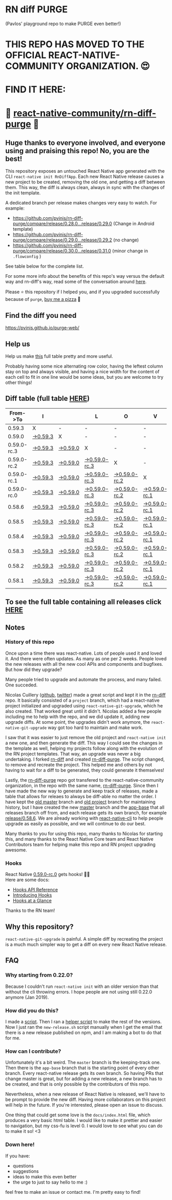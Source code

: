 # RN diff PURGE
(Pavlos' playground repo to make PURGE even better!)

# THIS REPO HAS MOVED TO THE OFFICIAL REACT-NATIVE-COMMUNITY ORGANIZATION. 😍
# FIND IT HERE:  
# 💪 [react-native-community/rn-diff-purge](https://github.com/react-native-community/rn-diff-purge) 🎉
## Huge thanks to everyone involved, and everyone using and praising this repo! No, you are the best!

This repository exposes an untouched React Native app generated with the CLI
`react-native init RnDiffApp`. Each new React Native release causes a new project to be created, removing the old one, and getting a diff between them. This way, the diff is always clean, always in sync with the changes of the init template.

A dedicated branch per release makes changes very easy
to watch. For example:

* https://github.com/pvinis/rn-diff-purge/compare/release/0.28.0...release/0.29.0
(Change in Android template)
* https://github.com/pvinis/rn-diff-purge/compare/release/0.29.0...release/0.29.2
(no change)
* https://github.com/pvinis/rn-diff-purge/compare/release/0.30.0...release/0.31.0
(minor change in `.flowconfig` )

See table below for the complete list.

For some more info about the benefits of this repo's way versus the default way and rn-diff's way, read some of the conversation around [here](https://github.com/react-native-community/discussions-and-proposals/issues/68#issuecomment-452227478).

Please :star: this repository if I helped you, and if you upgraded successfully because of `purge`, [buy me a pizza](https://www.buymeacoffee.com/DGWwHVZ4s) :pizza:

## Find the diff you need
https://pvinis.github.io/purge-web/

## Help us
Help us make [this](https://pvinis.github.io/rn-diff-purge) full table pretty and more useful.

Probably having some nice alternating row color, having the leftest column stay on top and always visible, and having a nice width for the content of each cell to fit in one line would be some ideas, but you are welcome to try other things!

## Diff table (full table [HERE](https://pvinis.github.io/rn-diff-purge))

| From->To    | I                                                                                               |                                                                                                 | L                                                                                                         | O                                                                                                         | V                                                                                                         | E                                                                                                    |                                                                                            | D                                                                                          | I                                                                                          | F                                                                                          | F                                                                                          | S   |
| ----------- | ----------------------------------------------------------------------------------------------- | ----------------------------------------------------------------------------------------------- | --------------------------------------------------------------------------------------------------------- | --------------------------------------------------------------------------------------------------------- | --------------------------------------------------------------------------------------------------------- | ---------------------------------------------------------------------------------------------------- | ------------------------------------------------------------------------------------------ | ------------------------------------------------------------------------------------------ | ------------------------------------------------------------------------------------------ | ------------------------------------------------------------------------------------------ | ------------------------------------------------------------------------------------------ | --- |
| 0.59.3      | X                                                                                               | -                                                                                               | -                                                                                                         | -                                                                                                         | -                                                                                                         | -                                                                                                    | -                                                                                          | -                                                                                          | -                                                                                          | -                                                                                          | -                                                                                          | -   |
| 0.59.0      | [->0.59.3](https://github.com/pvinis/rn-diff-purge/compare/release/0.59.0..release/0.59.3)      | X                                                                                               | -                                                                                                         | -                                                                                                         | -                                                                                                         | -                                                                                                    | -                                                                                          | -                                                                                          | -                                                                                          | -                                                                                          | -                                                                                          | -   |
| 0.59.0-rc.3 | [->0.59.3](https://github.com/pvinis/rn-diff-purge/compare/release/0.59.0-rc.3..release/0.59.3) | [->0.59.0](https://github.com/pvinis/rn-diff-purge/compare/release/0.59.0-rc.3..release/0.59.0) | X                                                                                                         | -                                                                                                         | -                                                                                                         | -                                                                                                    | -                                                                                          | -                                                                                          | -                                                                                          | -                                                                                          | -                                                                                          | -   |
| 0.59.0-rc.2 | [->0.59.3](https://github.com/pvinis/rn-diff-purge/compare/release/0.59.0-rc.2..release/0.59.3) | [->0.59.0](https://github.com/pvinis/rn-diff-purge/compare/release/0.59.0-rc.2..release/0.59.0) | [->0.59.0-rc.3](https://github.com/pvinis/rn-diff-purge/compare/release/0.59.0-rc.2..release/0.59.0-rc.3) | X                                                                                                         | -                                                                                                         | -                                                                                                    | -                                                                                          | -                                                                                          | -                                                                                          | -                                                                                          | -                                                                                          | -   |
| 0.59.0-rc.1 | [->0.59.3](https://github.com/pvinis/rn-diff-purge/compare/release/0.59.0-rc.1..release/0.59.3) | [->0.59.0](https://github.com/pvinis/rn-diff-purge/compare/release/0.59.0-rc.1..release/0.59.0) | [->0.59.0-rc.3](https://github.com/pvinis/rn-diff-purge/compare/release/0.59.0-rc.1..release/0.59.0-rc.3) | [->0.59.0-rc.2](https://github.com/pvinis/rn-diff-purge/compare/release/0.59.0-rc.1..release/0.59.0-rc.2) | X                                                                                                         | -                                                                                                    | -                                                                                          | -                                                                                          | -                                                                                          | -                                                                                          | -                                                                                          | -   |
| 0.59.0-rc.0 | [->0.59.3](https://github.com/pvinis/rn-diff-purge/compare/release/0.59.0-rc.0..release/0.59.3) | [->0.59.0](https://github.com/pvinis/rn-diff-purge/compare/release/0.59.0-rc.0..release/0.59.0) | [->0.59.0-rc.3](https://github.com/pvinis/rn-diff-purge/compare/release/0.59.0-rc.0..release/0.59.0-rc.3) | [->0.59.0-rc.2](https://github.com/pvinis/rn-diff-purge/compare/release/0.59.0-rc.0..release/0.59.0-rc.2) | [->0.59.0-rc.1](https://github.com/pvinis/rn-diff-purge/compare/release/0.59.0-rc.0..release/0.59.0-rc.1) | X                                                                                                    | -                                                                                          | -                                                                                          | -                                                                                          | -                                                                                          | -                                                                                          | -   |
| 0.58.6      | [->0.59.3](https://github.com/pvinis/rn-diff-purge/compare/release/0.58.6..release/0.59.3)      | [->0.59.0](https://github.com/pvinis/rn-diff-purge/compare/release/0.58.6..release/0.59.0)      | [->0.59.0-rc.3](https://github.com/pvinis/rn-diff-purge/compare/release/0.58.6..release/0.59.0-rc.3)      | [->0.59.0-rc.2](https://github.com/pvinis/rn-diff-purge/compare/release/0.58.6..release/0.59.0-rc.2)      | [->0.59.0-rc.1](https://github.com/pvinis/rn-diff-purge/compare/release/0.58.6..release/0.59.0-rc.1)      | [->0.59.0-rc.0](https://github.com/pvinis/rn-diff-purge/compare/release/0.58.6..release/0.59.0-rc.0) | X                                                                                          | -                                                                                          | -                                                                                          | -                                                                                          | -                                                                                          | -   |
| 0.58.5      | [->0.59.3](https://github.com/pvinis/rn-diff-purge/compare/release/0.58.5..release/0.59.3)      | [->0.59.0](https://github.com/pvinis/rn-diff-purge/compare/release/0.58.5..release/0.59.0)      | [->0.59.0-rc.3](https://github.com/pvinis/rn-diff-purge/compare/release/0.58.5..release/0.59.0-rc.3)      | [->0.59.0-rc.2](https://github.com/pvinis/rn-diff-purge/compare/release/0.58.5..release/0.59.0-rc.2)      | [->0.59.0-rc.1](https://github.com/pvinis/rn-diff-purge/compare/release/0.58.5..release/0.59.0-rc.1)      | [->0.59.0-rc.0](https://github.com/pvinis/rn-diff-purge/compare/release/0.58.5..release/0.59.0-rc.0) | [->0.58.6](https://github.com/pvinis/rn-diff-purge/compare/release/0.58.5..release/0.58.6) | X                                                                                          | -                                                                                          | -                                                                                          | -                                                                                          | -   |
| 0.58.4      | [->0.59.3](https://github.com/pvinis/rn-diff-purge/compare/release/0.58.4..release/0.59.3)      | [->0.59.0](https://github.com/pvinis/rn-diff-purge/compare/release/0.58.4..release/0.59.0)      | [->0.59.0-rc.3](https://github.com/pvinis/rn-diff-purge/compare/release/0.58.4..release/0.59.0-rc.3)      | [->0.59.0-rc.2](https://github.com/pvinis/rn-diff-purge/compare/release/0.58.4..release/0.59.0-rc.2)      | [->0.59.0-rc.1](https://github.com/pvinis/rn-diff-purge/compare/release/0.58.4..release/0.59.0-rc.1)      | [->0.59.0-rc.0](https://github.com/pvinis/rn-diff-purge/compare/release/0.58.4..release/0.59.0-rc.0) | [->0.58.6](https://github.com/pvinis/rn-diff-purge/compare/release/0.58.4..release/0.58.6) | [->0.58.5](https://github.com/pvinis/rn-diff-purge/compare/release/0.58.4..release/0.58.5) | X                                                                                          | -                                                                                          | -                                                                                          | -   |
| 0.58.3      | [->0.59.3](https://github.com/pvinis/rn-diff-purge/compare/release/0.58.3..release/0.59.3)      | [->0.59.0](https://github.com/pvinis/rn-diff-purge/compare/release/0.58.3..release/0.59.0)      | [->0.59.0-rc.3](https://github.com/pvinis/rn-diff-purge/compare/release/0.58.3..release/0.59.0-rc.3)      | [->0.59.0-rc.2](https://github.com/pvinis/rn-diff-purge/compare/release/0.58.3..release/0.59.0-rc.2)      | [->0.59.0-rc.1](https://github.com/pvinis/rn-diff-purge/compare/release/0.58.3..release/0.59.0-rc.1)      | [->0.59.0-rc.0](https://github.com/pvinis/rn-diff-purge/compare/release/0.58.3..release/0.59.0-rc.0) | [->0.58.6](https://github.com/pvinis/rn-diff-purge/compare/release/0.58.3..release/0.58.6) | [->0.58.5](https://github.com/pvinis/rn-diff-purge/compare/release/0.58.3..release/0.58.5) | [->0.58.4](https://github.com/pvinis/rn-diff-purge/compare/release/0.58.3..release/0.58.4) | X                                                                                          | -                                                                                          | -   |
| 0.58.2      | [->0.59.3](https://github.com/pvinis/rn-diff-purge/compare/release/0.58.2..release/0.59.3)      | [->0.59.0](https://github.com/pvinis/rn-diff-purge/compare/release/0.58.2..release/0.59.0)      | [->0.59.0-rc.3](https://github.com/pvinis/rn-diff-purge/compare/release/0.58.2..release/0.59.0-rc.3)      | [->0.59.0-rc.2](https://github.com/pvinis/rn-diff-purge/compare/release/0.58.2..release/0.59.0-rc.2)      | [->0.59.0-rc.1](https://github.com/pvinis/rn-diff-purge/compare/release/0.58.2..release/0.59.0-rc.1)      | [->0.59.0-rc.0](https://github.com/pvinis/rn-diff-purge/compare/release/0.58.2..release/0.59.0-rc.0) | [->0.58.6](https://github.com/pvinis/rn-diff-purge/compare/release/0.58.2..release/0.58.6) | [->0.58.5](https://github.com/pvinis/rn-diff-purge/compare/release/0.58.2..release/0.58.5) | [->0.58.4](https://github.com/pvinis/rn-diff-purge/compare/release/0.58.2..release/0.58.4) | [->0.58.3](https://github.com/pvinis/rn-diff-purge/compare/release/0.58.2..release/0.58.3) | X                                                                                          | -   |
| 0.58.1      | [->0.59.3](https://github.com/pvinis/rn-diff-purge/compare/release/0.58.1..release/0.59.3)      | [->0.59.0](https://github.com/pvinis/rn-diff-purge/compare/release/0.58.1..release/0.59.0)      | [->0.59.0-rc.3](https://github.com/pvinis/rn-diff-purge/compare/release/0.58.1..release/0.59.0-rc.3)      | [->0.59.0-rc.2](https://github.com/pvinis/rn-diff-purge/compare/release/0.58.1..release/0.59.0-rc.2)      | [->0.59.0-rc.1](https://github.com/pvinis/rn-diff-purge/compare/release/0.58.1..release/0.59.0-rc.1)      | [->0.59.0-rc.0](https://github.com/pvinis/rn-diff-purge/compare/release/0.58.1..release/0.59.0-rc.0) | [->0.58.6](https://github.com/pvinis/rn-diff-purge/compare/release/0.58.1..release/0.58.6) | [->0.58.5](https://github.com/pvinis/rn-diff-purge/compare/release/0.58.1..release/0.58.5) | [->0.58.4](https://github.com/pvinis/rn-diff-purge/compare/release/0.58.1..release/0.58.4) | [->0.58.3](https://github.com/pvinis/rn-diff-purge/compare/release/0.58.1..release/0.58.3) | [->0.58.2](https://github.com/pvinis/rn-diff-purge/compare/release/0.58.1..release/0.58.2) | X   |

## To see the full table containing all releases click [HERE](https://pvinis.github.io/rn-diff-purge)

## Notes

### History of this repo

Once upon a time there was react-native. Lots of people used it and loved it. And there were often updates. As many as one per 2 weeks. People loved the new releases with all the new cool APIs and components and bugfixes. But how did they upgrade?

Many people tried to upgrade and automate the process, and many failed. One succeded.

Nicolas Cuillery ([github](https://github.com/ncuillery), [twitter](https://twitter.com/ncuillery)) made a great script and kept it in the [rn-diff](https://github.com/ncuillery/rn-diff) repo. It basically consisted of a `project` branch, which had a react-native project initialized and upgraded using `react-native-git-upgrade`, which he also created. That worked great until it didn't. Nicolas added a few people including me to help with the repo, and we did update it, adding new upgrade diffs. At some point, the upgrades didn't work anymore, the `react-native-git-upgrade` way got too hard to maintain and make work.

I saw that it was easier to just remove the old project and `react-native init` a new one, and then generate the diff. This way I could see the changes in the template as well, helping my projects follow along with the evolution of the RN project templates. That way, an upgrade was never a big undertaking. I forked [rn-diff](https://github.com/ncuillery/rn-diff) and created [rn-diff-purge](https://github.com/pvinis/rn-diff-purge). The script changed, to remove and recreate the project. This helped me and others by not having to wait for a diff to be generated, they could generate it themselves!

Lastly, the [rn-diff-purge](https://github.com/pvinis/rn-diff-purge) repo got transfered to the react-native-community organization, in the repo with the same name, [rn-diff-purge](https://github.com/react-native-community/rn-diff-purge). Since then I have made the new way to generate and keep track of releases, made a table that allows for releaes to always be diff-able no matter the order. I have kept the [old master](https://github.com/pvinis/rn-diff-purge/tree/old/master) branch and [old project](https://github.com/pvinis/rn-diff-purge/tree/old/project) branch for maintaining history, but I have created the new [master](https://github.com/pvinis/rn-diff-purge/tree/master) branch and the [app-base](https://github.com/pvinis/rn-diff-purge/tree/app-base) that all releases branch off from, and each release gets its own branch, for example [release/0.58.6](https://github.com/pvinis/rn-diff-purge/tree/release/0.58.6). We are already working with [react-native-cli](https://github.com/react-native-community/react-native-cli) to help people upgrade as easily as possible, and we will continue to do our best.

Many thanks to you for using this repo, many thanks to Nicolas for starting this, and many thanks to the React Native Core team and React Native Contributors team for helping make this repo and RN project upgrading awesome.

### Hooks
React Native [0.59.0-rc.0](https://github.com/pvinis/rn-diff-purge#version-changes) gets hooks! 🎉🥳  
Here are some docs:
- [Hooks API Reference](https://reactjs.org/docs/hooks-reference.html)
- [Introducing Hooks](https://reactjs.org/docs/hooks-intro.html)
- [Hooks at a Glance](https://reactjs.org/docs/hooks-overview.html)

Thanks to the RN team!

## Why this repository?
`react-native-git-upgrade` is painful. A simple diff by recreating the project is a much much simpler way to get a diff on every new React Native release.

## FAQ

### Why starting from 0.22.0?

Because I couldn't run `react-native init` with an older version than that without the cli throwing errors. I hope people are not using still 0.22.0 anymore (Jan 2019).

### How did you do this?

I made a [script](https://github.com/pvinis/rn-diff-purge/blob/master/new-release.sh). Then I ran a [helper script](https://github.com/pvinis/rn-diff-purge/blob/master/new-release.sh) to make the rest of the versions.
Now I just ran the `new-release.sh` script manually when I get the email that there is a new release published on npm, and I am making a bot to do that for me.

### How can I contribute?

Unfortunately it's a bit weird. The `master` branch is the keeping-track one. Then there is the `app-base` branch that is the starting point of every other branch. Every react-native release gets its own branch. So having PRs that change master is great, but for adding a new release, a new branch has to be created, and that is only possible by the contributors of this repo.

Nevertheless, when a new release of React Native is released, we'll have to be prompt to provide
the new diff. Having more collaborators on this project will help in the future. If you're interested, please open an issue to discuss.

One thing that could get some love is the `docs/index.html` file, which produces a very basic html table. I would like to make it prettier and easier to navigation, but my css-fu is level 0. I would love to see what you can do to make it so! <3

### Down here!

If you have: 
- questions
- suggestions
- ideas to make this even better
- the urge to just to say hello to me :)

feel free to make an issue or contact me. I'm pretty easy to find!
